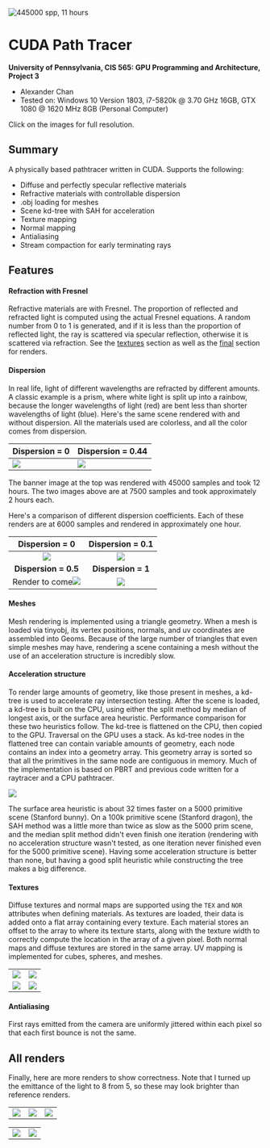 ![445000 spp, 11 hours](img/joseph_suzie_445000.png)

CUDA Path Tracer
================

**University of Pennsylvania, CIS 565: GPU Programming and Architecture, Project 3**

* Alexander Chan
* Tested on: Windows 10 Version 1803, i7-5820k @ 3.70 GHz 16GB, GTX 1080 @ 1620 MHz 8GB (Personal Computer)

Click on the images for full resolution.

## Summary
A physically based pathtracer written in CUDA. Supports the following:
* Diffuse and perfectly specular reflective materials
* Refractive materials with controllable dispersion
* .obj loading for meshes
* Scene kd-tree with SAH for acceleration
* Texture mapping
* Normal mapping
* Antialiasing
* Stream compaction for early terminating rays

## Features

#### Refraction with Fresnel
Refractive materials are with Fresnel. The proportion of reflected and refracted light is computed using the actual Fresnel equations. A random number from 0 to 1 is generated, and if it is less than the proportion of reflected light, the ray is scattered via specular reflection, otherwise it is scattered via refraction. See the [textures](#textures) section as well as the [final](#more-renders) section for renders.

#### Dispersion
In real life, light of different wavelengths are refracted by different amounts. A classic example is a prism, where white light is split up into a rainbow, because the longer wavelengths of light (red) are bent less than shorter wavelengths of light (blue). Here's the same scene rendered with and without dispersion. All the materials used are colorless, and all the color comes from dispersion.

| Dispersion = 0 | Dispersion = 0.44 |
|---------------|------------------|
|![](img/nodisp.png) | ![](img/disp.png)|

The banner image at the top was rendered with 45000 samples and took 12 hours. The two images above are at 7500 samples and took approximately 2 hours each.

Here's a comparison of different dispersion coefficients. Each of these renders are at 6000 samples and rendered in approximately one hour.

| Dispersion = 0 | Dispersion = 0.1 |
|:-:|:-:|
|![](img/specular_refraction_dragon_disp0.png)|![](img/specular_refraction_dragon_disp.1.png)|
| **Dispersion = 0.5** | **Dispersion = 1** |
|Render to come![](img/specular_refraction_dragon_disp.5.png)|![](img/specular_refraction_dragon_disp1.png)|

#### Meshes
Mesh rendering is implemented using a triangle geometry. When a mesh is loaded via tinyobj, its vertex positions, normals, and uv coordinates are assembled into Geoms. Because of the large number of triangles that even simple meshes may have, rendering a scene containing a mesh without the use of an acceleration structure is incredibly slow.

#### Acceleration structure
To render large amounts of geometry, like those present in meshes, a kd-tree is used to accelerate ray intersection testing. After the scene is loaded, a kd-tree is built on the CPU, using either the split method by median of longest axis, or the surface area heuristic. Performance comparison for these two heuristics follow. The kd-tree is flattened on the CPU, then copied to the GPU. Traversal on the GPU uses a stack. As kd-tree nodes in the flattened tree can contain variable amounts of geometry, each node contains an index into a geometry array. This geometry array is sorted so that all the primitives in the same node are contiguous in memory. Much of the implementation is based on PBRT and previous code written for a raytracer and a CPU pathtracer.

![](img/kdtree-performance.png)

The surface area heuristic is about 32 times faster on a 5000 primitive scene (Stanford bunny). On a 100k primitive scene (Stanford dragon), the SAH method was a little more than twice as slow as the 5000 prim scene, and the median split method didn't even finish one iteration (rendering with no acceleration structure wasn't tested, as one iteration never finished even for the 5000 primitive scene). Having some acceleration structure is better than none, but having a good split heuristic while constructing the tree makes a big difference.

#### Textures
Diffuse textures and normal maps are supported using the `TEX` and `NOR` attributes when defining materials. As textures are loaded, their data is added onto a flat array containing every texture. Each material stores an offset to the array to where its texture starts, along with the texture width to correctly compute the location in the array of a given pixel. Both normal maps and diffuse textures are stored in the same array. UV mapping is implemented for cubes, spheres, and meshes.

|||
|---------------|------------------|
|![](img/textures.png)|![](img/textures-alt.png)|
|![](img/normal.png)|![](img/mesh_texture.png)|


#### Antialiasing
First rays emitted from the camera are uniformly jittered within each pixel so that each first bounce is not the same.

## All renders
Finally, here are more renders to show correctness. Note that I turned up the emittance of the light to 8 from 5, so these may look brighter than reference renders.

||||
|---------------|------------------|-|
|![](img/diffuse_blue_dragon.png)|![](img/specular_reflection_dragon.png)|![](img/specular_refraction_dragon_disp0.png)|

|||
|---------------|------------------|
|![](img/vanilla_1.png)|![](img/vanilla_specular.png)|